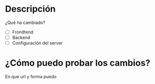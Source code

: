 # Descripción
¿Qué ha cambiado?

- [ ] Frondtend
- [ ] Backend
- [ ] Configuración del server

# ¿Cómo puedo probar los cambios?
En que url y forma puedo
